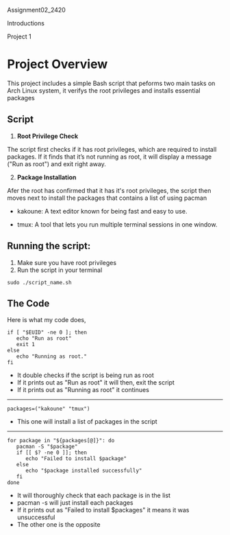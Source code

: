 Assignment02_2420


Introductions 



Project 1

# Project Overview

This project includes a simple Bash script that peforms two main tasks on Arch Linux system, it verifys the root privileges and installs essential packages 

## Script

1. **Root Privilege Check**

The script first checks if it has root privileges, which are required to install packages. If it finds that it’s not running as root, it will display a message ("Run as root") and exit right away.

2. **Package Installation**

Afer the root has confirmed that it has it's root privileges, the script then moves next to install the packages that contains a list of using pacman

- kakoune: A text editor known for being fast and easy to use.

- tmux: A tool that lets you run multiple terminal sessions in one window.

## Running the script:
1. Make sure you have root privileges
2. Run the script in your terminal 

`sudo ./script_name.sh`

## The Code

Here is what my code does, 

```
if [ "$EUID" -ne 0 ]; then 
   echo "Run as root"
   exit 1
else
   echo "Running as root."
fi
```
- It double checks if the script is being run as root
- If it prints out as "Run as root" it will then, exit the script
- If it prints out as "Running as root" it continues

---

```
packages=("kakoune" "tmux")
```
- This one will install a list of packages in the script

---

```
for package in "${packages[@]}": do 
   pacman -S "$package"
   if [[ $? -ne 0 ]]; then
      echo "Failed to install $package"
   else
      echo "$package installed successfully"
   fi
done
```
- It will thoroughly check that each package is in the list
- pacman -s will just install each packages
- If it prints out as "Failed to install $packages" it means it was unsuccessful
- The other one is the opposite


